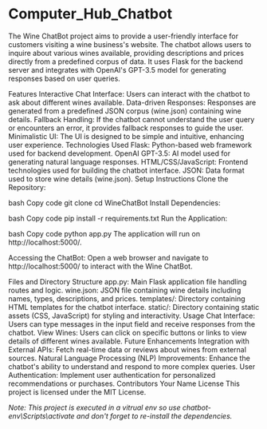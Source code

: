 # Computer_Hub_Chatbot


The Wine ChatBot project aims to provide a user-friendly interface for customers visiting a wine business's website. The chatbot allows users to inquire about various wines available, providing descriptions and prices directly from a predefined corpus of data. It uses Flask for the backend server and integrates with OpenAI's GPT-3.5 model for generating responses based on user queries.

Features
Interactive Chat Interface: Users can interact with the chatbot to ask about different wines available.
Data-driven Responses: Responses are generated from a predefined JSON corpus (wine.json) containing wine details.
Fallback Handling: If the chatbot cannot understand the user query or encounters an error, it provides fallback responses to guide the user.
Minimalistic UI: The UI is designed to be simple and intuitive, enhancing user experience.
Technologies Used
Flask: Python-based web framework used for backend development.
OpenAI GPT-3.5: AI model used for generating natural language responses.
HTML/CSS/JavaScript: Frontend technologies used for building the chatbot interface.
JSON: Data format used to store wine details (wine.json).
Setup Instructions
Clone the Repository:

bash
Copy code
git clone <repository-url>
cd WineChatBot
Install Dependencies:

bash
Copy code
pip install -r requirements.txt
Run the Application:

bash
Copy code
python app.py
The application will run on http://localhost:5000/.

Accessing the ChatBot:
Open a web browser and navigate to http://localhost:5000/ to interact with the Wine ChatBot.

Files and Directory Structure
app.py: Main Flask application file handling routes and logic.
wine.json: JSON file containing wine details including names, types, descriptions, and prices.
templates/: Directory containing HTML templates for the chatbot interface.
static/: Directory containing static assets (CSS, JavaScript) for styling and interactivity.
Usage
Chat Interface: Users can type messages in the input field and receive responses from the chatbot.
View Wines: Users can click on specific buttons or links to view details of different wines available.
Future Enhancements
Integration with External APIs: Fetch real-time data or reviews about wines from external sources.
Natural Language Processing (NLP) Improvements: Enhance the chatbot's ability to understand and respond to more complex queries.
User Authentication: Implement user authentication for personalized recommendations or purchases.
Contributors
Your Name
License
This project is licensed under the MIT License.


*Note: This project is executed in a vitrual env so use chatbot-env\Scripts\activate and don't forget to re-install the dependencies.*
